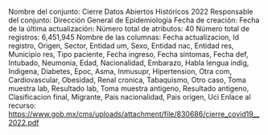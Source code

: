 Nombre del conjunto: Cierre Datos Abiertos Históricos 2022
Responsable del conjunto: Dirección General de Epidemiología
Fecha de creación:
Fecha de la última actualización:
Número total de atributos: 40
Número total de registros: 6,451,945
Nombre de las columnas: Fecha actualizacion, Id registro, Origen, Sector, Entidad um, Sexo, Entidad nac, Entidad res, Municipio res, Tipo paciente, Fecha ingreso, Fecha sintomas, Fecha def, Intubado, Neumonia, Edad, Nacionalidad, Embarazo, Habla lengua indig, Indigena, Diabetes, Epoc, Asma, Inmusupr, Hipertension, Otra com, Cardiovascular, Obesidad, Renal cronica, Tabaquismo, Otro caso, Toma muestra lab, Resultado lab, Toma muestra antigeno, Resultado antigeno, Clasificacion final, Migrante, Pais nacionalidad, Pais origen, Uci
Enlace al recurso: https://www.gob.mx/cms/uploads/attachment/file/830686/cierre_covid19__2022.pdf